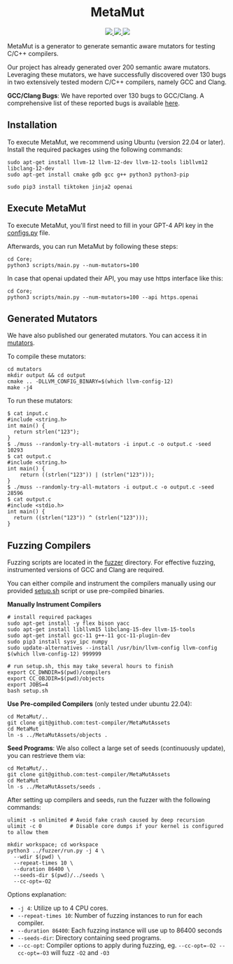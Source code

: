 <p align="center">
  <h1 align="center"><strong>MetaMut</strong></h1>
</p>

<p align="center">
    <a href="https://semver.org" alt="Version">
        <img src="https://img.shields.io/badge/release-v0.1.0-blue" />
    </a>
    <a href="https://google.github.io/styleguide/javaguide.html" alt="Code style">
        <img src="https://img.shields.io/badge/style-Google-blue" />
    </a>
    <a href="https://opensource.org/licenses/MIT" alt="License">
        <img src="https://img.shields.io/github/license/test-compiler/MetaMut" />
    </a>
</p>

MetaMut is a generator to generate semantic aware mutators for testing C/C++ compilers.

Our project has already generated over 200 semantic aware mutators. Leveraging these mutators, we have successfully discovered over 130 bugs in two extensively tested modern C/C++ compilers, namely GCC and Clang.

**GCC/Clang Bugs**: We have reported over 130 bugs to GCC/Clang. A comprehensive list of these reported bugs is available [here](data/bugs.md).

## Installation

To execute MetaMut, we recommend using Ubuntu (version 22.04 or later).
Install the required packages using the following commands:
```
sudo apt-get install llvm-12 llvm-12-dev llvm-12-tools libllvm12  libclang-12-dev
sudo apt-get install cmake gdb gcc g++ python3 python3-pip

sudo pip3 install tiktoken jinja2 openai
```

## Execute MetaMut

To execute MetaMut, you'll first need to fill in your GPT-4 API key in the [configs.py](Core/scripts/configs.py) file.

Afterwards, you can run MetaMut by following these steps:
```
cd Core;
python3 scripts/main.py --num-mutators=100
```

In case that openai updated their API, you may use https interface like this:
```
cd Core;
python3 scripts/main.py --num-mutators=100 --api https.openai
```

## Generated Mutators

We have also published our generated mutators. You can access it in [mutators](mutators).

To compile these mutators:
```
cd mutators
mkdir output && cd output
cmake .. -DLLVM_CONFIG_BINARY=$(which llvm-config-12)
make -j4
```

To run these mutators:
```
$ cat input.c
#include <string.h>
int main() {
  return strlen("123");
}
$ ./muss --randomly-try-all-mutators -i input.c -o output.c -seed 10293
$ cat output.c
#include <string.h>
int main() {
    return ((strlen("123")) | (strlen("123")));
}
$ ./muss --randomly-try-all-mutators -i output.c -o output.c -seed 28596
$ cat output.c
#include <stdio.h>
int main() {
  return ((strlen("123")) ^ (strlen("123")));
}
```

## Fuzzing Compilers

Fuzzing scripts are located in the [fuzzer](fuzzer) directory. For effective fuzzing, instrumented versions of GCC and Clang are required.

You can either compile and instrument the compilers manually using our provided [setup.sh](setup.sh) script or use pre-compiled binaries.

**Manually Instrument Compilers**
```
# install required packages
sudo apt-get install -y flex bison yacc
sudo apt-get install libllvm15 libclang-15-dev llvm-15-tools
sudo apt-get install gcc-11 g++-11 gcc-11-plugin-dev
sudo pip3 install sysv_ipc numpy
sudo update-alternatives --install /usr/bin/llvm-config llvm-config $(which llvm-config-12) 999999

# run setup.sh, this may take several hours to finish
export CC_DWNDIR=$(pwd)/compilers
export CC_OBJDIR=$(pwd)/objects
export JOBS=4
bash setup.sh
```

**Use Pre-compiled Compilers** (only tested under ubuntu 22.04):
```
cd MetaMut/..
git clone git@github.com:test-compiler/MetaMutAssets
cd MetaMut
ln -s ../MetaMutAssets/objects .
```

**Seed Programs**:
We also collect a large set of seeds (continuously update), you can restrieve them via:
```
cd MetaMut/..
git clone git@github.com:test-compiler/MetaMutAssets
cd MetaMut
ln -s ../MetaMutAssets/seeds .
```

After setting up compilers and seeds, run the fuzzer with the following commands:
```
ulimit -s unlimited # Avoid fake crash caused by deep recursion
ulimit -c 0         # Disable core dumps if your kernel is configured to allow them

mkdir workspace; cd workspace
python3 ../fuzzer/run.py -j 4 \
  --wdir $(pwd) \
  --repeat-times 10 \
  --duration 86400 \
  --seeds-dir $(pwd)/../seeds \
  --cc-opt=-O2
```

Options explanation:
- `-j 4`: Utilize up to 4 CPU cores.
- `--repeat-times 10`: Number of fuzzing instances to run for each compiler.
- `--duration 86400`: Each fuzzing instance will use up to 86400 seconds
- `--seeds-dir`: Directory containing seed programs.
- `--cc-opt`: Compiler options to apply during fuzzing, eg. `--cc-opt=-O2 --cc-opt=-O3` will fuzz `-O2` and `-O3`
